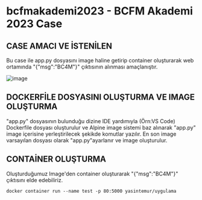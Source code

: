 # bcfmakademi2023 - BCFM Akademi 2023 Case

## CASE AMACI VE İSTENİLEN
Bu case ile app.py dosyasını image haline getirip container oluşturarak web ortamında "{"msg":"BC4M"}" çıktısının alınması amaçlanıştır.

![image](https://github.com/yasintemur/bcfmakademi2023/assets/33574304/00bb5e40-ad90-4bb3-9bbf-a8576e851e40)

## DOCKERFİLE DOSYASINI OLUŞTURMA VE IMAGE OLUŞTURMA
"app.py" dosyasının bulunduğu dizine IDE yardımıyla (Örn:VS Code) Dockerfile dosyası oluşturulur ve Alpine image sistemi baz alınarak "app.py" image içerisine yerleştirilecek şekikde komutlar yazılır. En son image varsayılan dosyası olarak "app.py"ayarlanır ve image oluşturulur.

## CONTAİNER OLUŞTURMA
Oluşturduğumuz Image'den container oluşturarak "{"msg":"BC4M"}" çıktısını elde edebiliriz.

```
docker container run --name test -p 80:5000 yasintemur/uygulama
```
